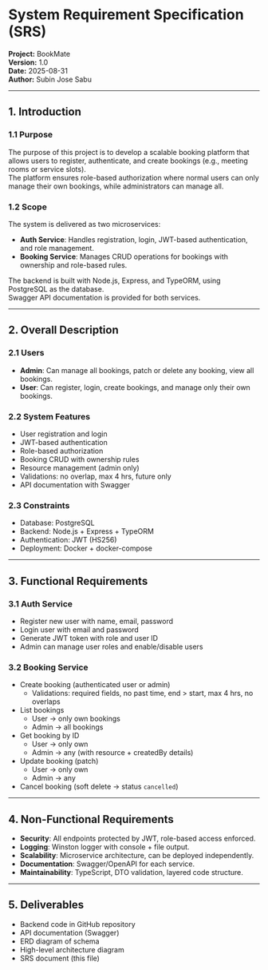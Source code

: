 # System Requirement Specification (SRS)

**Project:** BookMate  
**Version:** 1.0  
**Date:** 2025-08-31  
**Author:** Subin Jose Sabu  

---

## 1. Introduction

### 1.1 Purpose
The purpose of this project is to develop a scalable booking platform that allows users to register, authenticate, and create bookings (e.g., meeting rooms or service slots).  
The platform ensures role-based authorization where normal users can only manage their own bookings, while administrators can manage all.

### 1.2 Scope
The system is delivered as two microservices:
- **Auth Service**: Handles registration, login, JWT-based authentication, and role management.  
- **Booking Service**: Manages CRUD operations for bookings with ownership and role-based rules.  

The backend is built with Node.js, Express, and TypeORM, using PostgreSQL as the database.  
Swagger API documentation is provided for both services.

---

## 2. Overall Description

### 2.1 Users
- **Admin**: Can manage all bookings, patch or delete any booking, view all bookings.  
- **User**: Can register, login, create bookings, and manage only their own bookings.  

### 2.2 System Features
- User registration and login  
- JWT-based authentication  
- Role-based authorization  
- Booking CRUD with ownership rules  
- Resource management (admin only)  
- Validations: no overlap, max 4 hrs, future only  
- API documentation with Swagger  

### 2.3 Constraints
- Database: PostgreSQL  
- Backend: Node.js + Express + TypeORM  
- Authentication: JWT (HS256)  
- Deployment: Docker + docker-compose  

---

## 3. Functional Requirements

### 3.1 Auth Service
- Register new user with name, email, password  
- Login user with email and password  
- Generate JWT token with role and user ID  
- Admin can manage user roles and enable/disable users  

### 3.2 Booking Service
- Create booking (authenticated user or admin)  
  - Validations: required fields, no past time, end > start, max 4 hrs, no overlaps  
- List bookings  
  - User → only own bookings  
  - Admin → all bookings  
- Get booking by ID  
  - User → only own  
  - Admin → any (with resource + createdBy details)  
- Update booking (patch)  
  - User → only own  
  - Admin → any  
- Cancel booking (soft delete → status `cancelled`)  

---

## 4. Non-Functional Requirements
- **Security**: All endpoints protected by JWT, role-based access enforced.  
- **Logging**: Winston logger with console + file output.  
- **Scalability**: Microservice architecture, can be deployed independently.  
- **Documentation**: Swagger/OpenAPI for each service.  
- **Maintainability**: TypeScript, DTO validation, layered code structure.  

---

## 5. Deliverables
- Backend code in GitHub repository  
- API documentation (Swagger)  
- ERD diagram of schema  
- High-level architecture diagram  
- SRS document (this file)  

